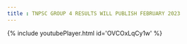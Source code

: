 ```yaml
---
title : TNPSC GROUP 4 RESULTS WILL PUBLISH FEBRUARY 2023
---
```






{% include youtubePlayer.html id='OVCOxLqCy1w' %}
